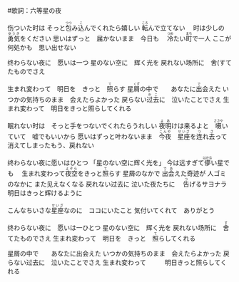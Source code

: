 #歌詞：六等星の夜

伤ついた时は
そっと<ruby>包<rt>つつ</rt></ruby>み<ruby>込<rt>こ</rt></ruby>んでくれたら嬉しい
<ruby>転<rt>ころ</rt></ruby>んで立てない　
时は少しの　<ruby>勇気<rt>ゆうき</rt></ruby>をください
思いはずっと　届かないまま　今日も　
<ruby>冷<rt>つめ</rt></ruby>たい<ruby>町<rt>まち</rt></ruby>で一人
ここが何処かも　思い出せない


终わらない夜に　愿いは一つ
星のない空に　辉く光を
戻れない场所に　舍(す</rt></ruby>てたものでさえ

生まれ変わって　明日を　きっと　<ruby>照<rt>て</rt></ruby>らす
星<ruby>屑<rt>くず</rt></ruby>の中で　　あなたに<ruby>出<rt>で</rt></ruby>会えた
いつかの気持ちのまま　会えたらよかった
戻らない<ruby>过去<rt>かこ</rt></ruby>に　泣いたことでさえ
生まれ変わって　明日をきっと照らしてくれる

眠れない时は　そっと手をつないでくれたらうれしい
<ruby>夜明<rt>よあ</rt></ruby>けは来るよと　<ruby>嗫<rt>ささや</rt></ruby>いていて　嘘でもいいから 
愿いはずっと叶わないまま　<ruby>今夜<rt>こんや</rt></ruby>　<ruby>星座<rt>せいざ</rt></ruby>を<ruby>连<rt>つ</rt></ruby>れ<ruby>去<rt>さ</rt></ruby>って
消えてしまったもう、戻れない

终わらない夜に愿いはひとつ
「星のない空に辉く光を」
今は远すぎて<ruby>儚<rt>はかな</rt></ruby>い星でも　
生まれ変わって<ruby>夜空<rt>よぞら</rt></ruby>をきっと<ruby>照<rt>て</rt></ruby>らす
星屑のなかで <ruby>出会<rt>であ</rt></ruby>えた奇迹が
人ゴミのなかに また见えなくなる
戻れない过去に 泣いた夜たちに　
<ruby>告<rt>つ</rt></ruby>げるサヨナラ明日はきっと辉けるように

こんなちいさな<ruby>星座<rt>せいざ</rt></ruby>なのに　ココにいたこと
気付いてくれて　ありがとう

终わらない夜に　愿いは一<rt>ひと</rt></ruby>つ
星のない空に　辉く光を
戻れない场所に　<ruby>舍<rt>す</rt></ruby>てたものでさえ
生まれ変わって　明日を　きっと　<ruby>照<rt>て</rt></ruby>らしてくれる

星屑の中で　　あなたに出会えた
いつかの気持ちのまま　会えたらよかった
戻らない过去に　泣いたことでさえ
生まれ変わって　　　明日きっと照らしてくれる
